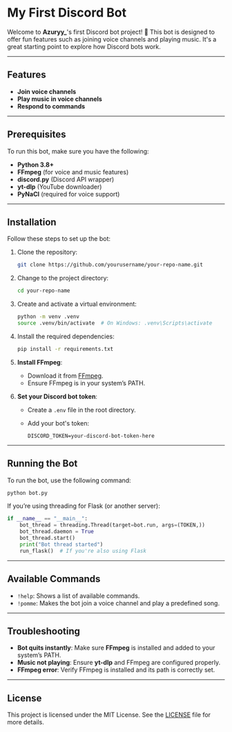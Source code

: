 
# My First Discord Bot

Welcome to **Azuryy_**'s first Discord bot project! 🎉 This bot is designed to offer fun features such as joining voice channels and playing music. It's a great starting point to explore how Discord bots work.

---

## Features

- **Join voice channels**
- **Play music in voice channels**
- **Respond to commands**

---

## Prerequisites

To run this bot, make sure you have the following:

- **Python 3.8+**
- **FFmpeg** (for voice and music features)
- **discord.py** (Discord API wrapper)
- **yt-dlp** (YouTube downloader)
- **PyNaCl** (required for voice support)

---

## Installation

Follow these steps to set up the bot:

1. Clone the repository:

   ```bash
   git clone https://github.com/yourusername/your-repo-name.git
   ```

2. Change to the project directory:

   ```bash
   cd your-repo-name
   ```

3. Create and activate a virtual environment:

   ```bash
   python -m venv .venv
   source .venv/bin/activate  # On Windows: .venv\Scripts\activate
   ```

4. Install the required dependencies:

   ```bash
   pip install -r requirements.txt
   ```

5. **Install FFmpeg**:
   - Download it from [FFmpeg](https://ffmpeg.org/download.html).
   - Ensure FFmpeg is in your system’s PATH.

6. **Set your Discord bot token**:
   - Create a `.env` file in the root directory.
   - Add your bot's token:

     ```env
     DISCORD_TOKEN=your-discord-bot-token-here
     ```

---

## Running the Bot

To run the bot, use the following command:

```bash
python bot.py
```

If you’re using threading for Flask (or another server):

```python
if __name__ == "__main__":
    bot_thread = threading.Thread(target=bot.run, args=(TOKEN,))
    bot_thread.daemon = True
    bot_thread.start()
    print("Bot thread started")
    run_flask()  # If you're also using Flask
```

---

## Available Commands

- `!help`: Shows a list of available commands.
- `!pomme`: Makes the bot join a voice channel and play a predefined song.

---

## Troubleshooting

- **Bot quits instantly**: Make sure **FFmpeg** is installed and added to your system’s PATH.
- **Music not playing**: Ensure **yt-dlp** and FFmpeg are configured properly.
- **FFmpeg error**: Verify FFmpeg is installed and its path is correctly set.

---

## License

This project is licensed under the MIT License. See the [LICENSE](LICENSE) file for more details.
